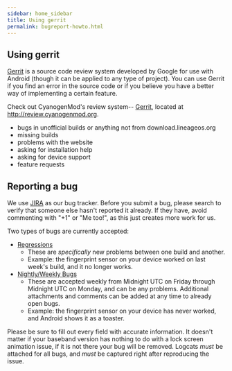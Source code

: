 ```yaml
---
sidebar: home_sidebar
title: Using gerrit
permalink: bugreport-howto.html
---
```


## Using gerrit
[Gerrit](https://code.google.com/p/gerrit/) is a source code review system developed by Google for use with Android (though it can be applied to any type of project). You can use Gerrit if you find an error in the source code or if you believe you have a better way of implementing a certain feature.

Check out CyanogenMod's review system-- [Gerrit](http://review.cyanogenmod.org), located at http://review.cyanogenmod.org.

  - bugs in unofficial builds or anything not from download.lineageos.org
  - missing builds
  - problems with the website
  - asking for installation help
  - asking for device support
  - feature requests

## Reporting a bug

We use [JIRA](https://jira.lineageos.org) as our bug tracker. Before you submit a bug, please search to verify that someone else hasn't reported it already. If they have, avoid commenting with "+1" or "Me too!", as this just creates more work for us.

Two types of bugs are currently accepted:

  - [Regressions](https://jira.lineageos.org/browse/REGRESSION)
    - These are *specifically* new problems between one build and another.
    - Example: the fingerprint sensor on your device worked on last week's build, and it no longer works.
  - [Nightly/Weekly Bugs](https://jira.lineageos.org/browse/BUGBASH)
    - These are accepted weekly from Midnight UTC on Friday through Midnight UTC on Monday, and can be any problems. Additional attachments and comments can be added at any time to already open bugs.
    - Example: the fingerprint sensor on your device has never worked, and Android shows it as a toaster.

Please be sure to fill out every field with accurate information. It doesn't matter if your baseband version has nothing to do with a lock screen animation issue, if it is not there your bug will be removed. Logcats *must* be attached for all bugs, and *must* be captured right after reproducing the issue.
